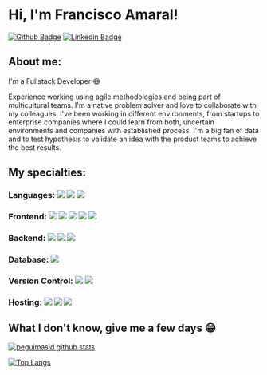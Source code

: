 
# Hi, I'm Francisco Amaral!

[![Github Badge](https://img.shields.io/badge/-Github-000?style=flat-square&logo=Github&logoColor=white&link=https://github.com/franciscoamaral0)](https://github.com/franciscoamaral0)
[![Linkedin Badge](https://img.shields.io/badge/-LinkedIn-blue?style=flat-square&logo=Linkedin&logoColor=white&link=https://www.linkedin.com/in/franciscom-amaral/)](https://www.linkedin.com/in/franciscom-amaral/)


## About me:

I'm a Fullstack Developer :smile:

Experience working using agile methodologies and being part of multicultural teams. I'm a native problem solver and love to collaborate with my colleagues. I've been working in different environments, from startups to enterprise companies where I could learn from both, uncertain environments and companies with established process. I'm a big fan of data and to test hypothesis to validate an idea with the product teams to achieve the best results.

## My specialties:

### Languages: <img src="https://img.shields.io/badge/javascript%20-%23323330.svg?&style=for-the-badge&logo=javascript&logoColor=%23F7DF1E"/> <img src="https://img.shields.io/badge/typescript%20-%23007ACC.svg?&style=for-the-badge&logo=typescript&logoColor=white"/> <img src="https://img.shields.io/badge/C%23-239120?style=for-the-badge&logo=c-sharp&logoColor=white"/>

### Frontend: <img src="https://img.shields.io/badge/html5%20-%23E34F26.svg?&style=for-the-badge&logo=html5&logoColor=white"/> <img src="https://img.shields.io/badge/css3%20-%231572B6.svg?&style=for-the-badge&logo=css3&logoColor=white"/> <img src="https://img.shields.io/badge/react%20-%2320232a.svg?&style=for-the-badge&logo=react&logoColor=%2361DAFB"/> <img src="https://img.shields.io/badge/redux%20-%23593d88.svg?&style=for-the-badge&logo=redux&logoColor=white"/> <img src="https://img.shields.io/badge/Next.js%20-000000?style=for-the-badge&logo=next.js&logoColor=white"/>


### Backend: <img src="https://img.shields.io/badge/node.js%20-%2343853D.svg?&style=for-the-badge&logo=node.js&logoColor=white"/> <img src="https://img.shields.io/badge/express.js%20-%23404d59.svg?&style=for-the-badge"/> <img src="https://img.shields.io/badge/C%23-239120?style=for-the-badge&logo=c-sharp&logoColor=white"/>

### Database: <img src ="https://img.shields.io/badge/MongoDB-%234ea94b.svg?&style=for-the-badge&logo=mongodb&logoColor=white"/>

### Version Control: <img src="https://img.shields.io/badge/git%20-F05032.svg?&style=for-the-badge&logo=git&logoColor=white"/> <img src="https://img.shields.io/badge/github%20-%23121011.svg?&style=for-the-badge&logo=github&logoColor=white"/> 

### Hosting: <img src="https://img.shields.io/badge/heroku%20-%23430098.svg?&style=for-the-badge&logo=heroku&logoColor=white"/> <img src="https://img.shields.io/badge/vercel%20-%23000000.svg?&style=for-the-badge&logo=vercel&logoColor=white"/>  <img src="https://img.shields.io/badge/Netlify-00C7B7?style=for-the-badge&logo=netlify&logoColor=white" />


## What I don't know, give me a few days 😁

[![peguimasid github stats](https://github-readme-stats.vercel.app/api?username=franciscoamaral0&show_icons=true&title_color=fff&icon_color=37aaff&text_color=f8f8f2&bg_color=171c24&count_private=true)](https://github.com/franciscoamaral0)

[![Top Langs](https://github-readme-stats.vercel.app/api/top-langs/?username=franciscoamaral0&layout=compact&title_color=fff&text_color=f8f8f2&hide=java&bg_color=171c24)](https://github.com/franciscoamaral0)
